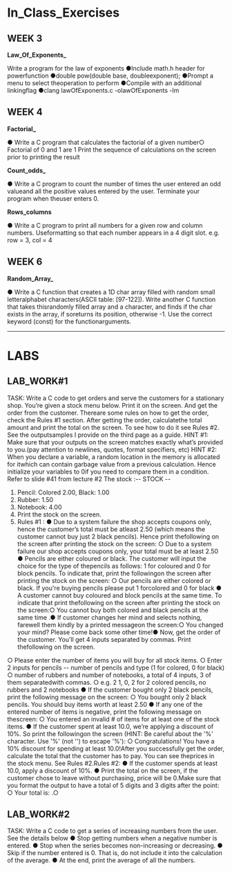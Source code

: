 <h1>In_Class_Exercises</h1>

<h2>WEEK 3</h2>

**Law_Of_Exponents_**

 Write a program for the law of exponents
 ●Include math.h header for powerfunction
 ●double pow(double base, doubleexponent);
 ●Prompt a menu to select theoperation to perform
 ●Compile with an additional linkingflag
 ●clang lawOfExponents.c -olawOfExponents -lm

<h2>WEEK 4</h2>

**Factorial_**

 ● Write a C program that calculates the factorial of a given number○ Factorial of 0 and 1 are 1
 Print the sequence of calculations on the screen prior to printing the result
 
 **Count_odds_**
 
 ● Write a C program to count the number of times the user entered an odd valueand all the positive values entered by the user. 
 Terminate your program when theuser enters 0.
 
 **Rows_columns**
 
 ● Write a C program to print all numbers for a given row and column numbers.
 Useformatting so that each number appears in a 4 digit slot.
 e.g. row = 3, col = 4
 
 <h2>WEEK 6</h2>
 
 **Random_Array_**
 
 ● Write a C function that creates a 1D char array filled with random small letteralphabet characters(ASCII table: [97-122]).
 Write another C function that takes thisrandomly filled array and a character, and finds if the char exists in the array, if soreturns its position, otherwise -1.
 Use the correct keyword (const) for the functionarguments.
 
 --------------------------------------------------------------------------------------------------------------------------
 
 <h1>LABS</h1>
 
 <h2>LAB_WORK#1</h2>
 
 TASK: Write a C code to get orders and serve the customers for a stationary shop.
 You’re given a stock menu below. Print it on the screen.
 And get the order from the customer. Thereare some rules on how to get the order, check the Rules #1 section. After getting the order, calculatethe total amount and print the total on the screen. To see how to do it see Rules #2. See the outputsamples I provide on the third page as a guide.
 HINT #1: Make sure that your outputs on the screen matches exactly what’s provided to you.(pay attention to newlines, quotes, format specifiers, etc)
 HINT #2: When you declare a variable, a random location in the memory is allocated for itwhich can contain garbage value from a previous calculation. Hence initialize your variables to 0if you need to compare them in a condition. Refer to slide #41 from lecture #2
 The stock
 :-- STOCK --
 1. Pencil: Colored 2.00, Black: 1.00
 2. Rubber: 1.50
 3. Notebook: 4.00
 4. Print the stock on the screen.
 5. Rules #1 :
 ● Due to a system failure the shop accepts coupons only, hence the customer’s total must be atleast 2.50 (which means the customer cannot buy just 2 black pencils). Hence print thefollowing on the screen after printing the stock on the screen:
 ○ Due to a system failure our shop accepts coupons only, your total must be at least 2.50
 ● Pencils are either coloured or black. The customer will input the choice for the type of thepencils as follows: 1 for coloured and 0 for block pencils. To indicate that, print the followingon the screen after printing the stock on the screen:
 ○ Our pencils are either colored or black. If you're buying pencils please put 1 forcolored and 0 for black
 ● A customer cannot buy coloured and block pencils at the same time. To indicate that print thefollowing on the screen after printing the stock on the screen:○ You cannot buy both colored and black pencils at the same time
 .● If customer changes her mind and selects nothing, farewell them kindly by a printed messageon the screen:○ You changed your mind? Please come back some other time!● Now, get the order of the customer. You’ll get 4 inputs separated by commas. Print thefollowing on the screen.
 
 ○ Please enter the number of items you will buy for all stock items.
 ○ Enter 2 inputs for pencils -- number of pencils and type (1 for colored, 0 for black)
 ○ number of rubbers and number of notebooks, a total of 4 inputs, 3 of them separatedwith commas.
 ○ e.g. 2 1, 0, 2 for 2 colored pencils, no rubbers and 2 notebooks
 ● If the customer bought only 2 black pencils, print the following message on the screen:
 ○ You bought only 2 black pencils. You should buy items worth at least 2.50
 ● If any one of the entered number of items is negative, print the following message on thescreen:
 ○ You entered an invalid # of items for at least one of the stock items.
 ● If the customer spent at least 10.0, we’re applying a discount of 10%. So print the followingon the screen (HINT: Be careful about the '%' character. Use '%' (not '\') to escape '%'):
 ○ Congratulations! You have a 10% discount for spending at least 10.0!After you successfully get the order, calculate the total that the customer has to pay. You can see theprices in the stock menu. See Rules #2.Rules #2:
 ● If the customer spends at least 10.0, apply a discount of 10%.
 ● Print the total on the screen, if the customer chose to leave without purchasing, price will be 0.Make sure that you format the output to have a total of 5 digits and 3 digits after the point:
 ○ Your total is: <the total will be seen here>.○ 
 
 <h2>LAB_WORK#2</h2>
 
 TASK: Write a C code to get a series of increasing numbers from the user. See the details below
 ● Stop getting numbers when a negative number is entered.
 ● Stop when the series becomes non-increasing or decreasing.
 ● Skip if the number entered is 0. That is, do not include it into the calculation of the average.
 ● At the end, print the average of all the numbers.
 
 
 
 
 
 
 
 
 
 
 
 
 
 
